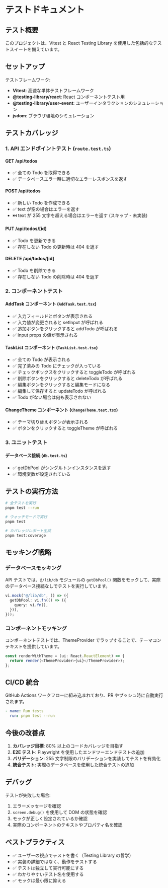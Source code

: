 # テストドキュメント

## テスト概要

このプロジェクトは、Vitest と React Testing Library を使用した包括的なテストスイートを備えています。

## セットアップ

テストフレームワーク:

- **Vitest**: 高速な単体テストフレームワーク
- **@testing-library/react**: React コンポーネントテスト用
- **@testing-library/user-event**: ユーザーインタラクションのシミュレーション
- **jsdom**: ブラウザ環境のシミュレーション

## テストカバレッジ

### 1. API エンドポイントテスト (`route.test.ts`)

#### GET /api/todos

- ✅ 全ての Todo を取得できる
- ✅ データベースエラー時に適切なエラーレスポンスを返す

#### POST /api/todos

- ✅ 新しい Todo を作成できる
- ✅ text が空の場合はエラーを返す
- ⏭️ text が 255 文字を超える場合はエラーを返す (スキップ - 未実装)

#### PUT /api/todos/[id]

- ✅ Todo を更新できる
- ✅ 存在しない Todo の更新時は 404 を返す

#### DELETE /api/todos/[id]

- ✅ Todo を削除できる
- ✅ 存在しない Todo の削除時は 404 を返す

### 2. コンポーネントテスト

#### AddTask コンポーネント (`AddTask.test.tsx`)

- ✅ 入力フィールドとボタンが表示される
- ✅ 入力値が変更されると setInput が呼ばれる
- ✅ 追加ボタンをクリックすると addTodo が呼ばれる
- ✅ input props の値が表示される

#### TaskList コンポーネント (`TaskList.test.tsx`)

- ✅ 全ての Todo が表示される
- ✅ 完了済みの Todo にチェックが入っている
- ✅ チェックボックスをクリックすると toggleTodo が呼ばれる
- ✅ 削除ボタンをクリックすると deleteTodo が呼ばれる
- ✅ 編集ボタンをクリックすると編集モードになる
- ✅ 編集して保存すると updateTodo が呼ばれる
- ✅ Todo がない場合は何も表示されない

#### ChangeTheme コンポーネント (`ChangeTheme.test.tsx`)

- ✅ テーマ切り替えボタンが表示される
- ✅ ボタンをクリックすると toggleTheme が呼ばれる

### 3. ユニットテスト

#### データベース接続 (`db.test.ts`)

- ✅ getDbPool がシングルトンインスタンスを返す
- ✅ 環境変数が設定されている

## テストの実行方法

```bash
# 全テストを実行
pnpm test --run

# ウォッチモードで実行
pnpm test

# カバレッジレポート生成
pnpm test:coverage
```

## モッキング戦略

### データベースモッキング

API テストでは、`@/lib/db` モジュールの `getDbPool()` 関数をモックして、実際のデータベース接続なしでテストを実行しています。

```typescript
vi.mock("@/lib/db", () => ({
  getDbPool: vi.fn(() => ({
    query: vi.fn(),
  })),
}));
```

### コンポーネントモッキング

コンポーネントテストでは、ThemeProvider でラップすることで、テーマコンテキストを提供しています。

```typescript
const renderWithTheme = (ui: React.ReactElement) => {
  return render(<ThemeProvider>{ui}</ThemeProvider>);
};
```

## CI/CD 統合

GitHub Actions ワークフローに組み込まれており、PR やプッシュ時に自動実行されます。

```yaml
- name: Run tests
  run: pnpm test --run
```

## 今後の改善点

1. **カバレッジ目標**: 80% 以上のコードカバレッジを目指す
2. **E2E テスト**: Playwright を使用したエンドツーエンドテストの追加
3. **バリデーション**: 255 文字制限のバリデーションを実装してテストを有効化
4. **統合テスト**: 実際のデータベースを使用した統合テストの追加

## デバッグ

テストが失敗した場合:

1. エラーメッセージを確認
2. `screen.debug()` を使用して DOM の状態を確認
3. モックが正しく設定されているか確認
4. 実際のコンポーネントのテキストやプロパティ名を確認

## ベストプラクティス

- ✅ ユーザーの視点でテストを書く（Testing Library の哲学）
- ✅ 実装の詳細ではなく、動作をテストする
- ✅ テストは独立して実行可能にする
- ✅ わかりやすいテスト名を使用する
- ✅ モックは最小限に抑える
